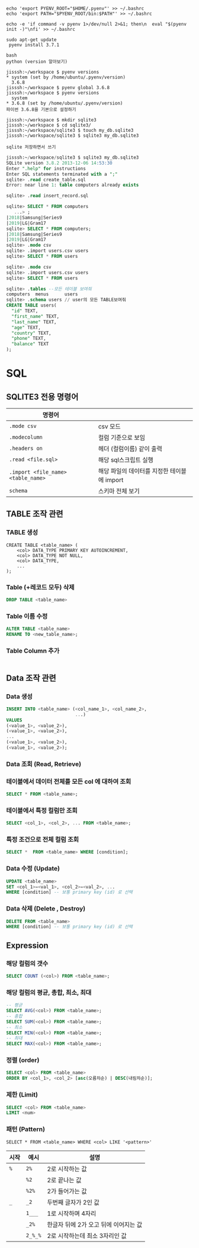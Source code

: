 ```
echo 'export PYENV_ROOT="$HOME/.pyenv"' >> ~/.bashrc
echo 'export PATH="$PYENV_ROOT/bin:$PATH"' >> ~/.bashrc

echo -e 'if command -v pyenv 1>/dev/null 2>&1; then\n  eval "$(pyenv init -)"\nfi' >> ~/.bashrc

sudo apt-get update
 pyenv install 3.7.1
```

```
bash
python (version 알아보기)
```

```
jisssh:~/workspace $ pyenv versions
* system (set by /home/ubuntu/.pyenv/version)
  3.6.8
jisssh:~/workspace $ pyenv global 3.6.8
jisssh:~/workspace $ pyenv versions
  system
* 3.6.8 (set by /home/ubuntu/.pyenv/version)
파이썬 3.6.8을 기본으로 설정하기
```

```
jisssh:~/workspace $ mkdir sqlite3
jisssh:~/workspace $ cd sqlite3/
jisssh:~/workspace/sqlite3 $ touch my_db.sqlite3
jisssh:~/workspace/sqlite3 $ sqlite3 my_db.sqlite3 

sqlite 저장하면서 쓰기
```

```sql
jisssh:~/workspace/sqlite3 $ sqlite3 my_db.sqlite3 
SQLite version 3.8.2 2013-12-06 14:53:30
Enter ".help" for instructions
Enter SQL statements terminated with a ";"
sqlite> .read create_table.sql 
Error: near line 1: table computers already exists

sqlite> .read insert_record.sql 

sqlite> SELECT * FROM computers
   ...> ;
|2018|Samsung|Series9
|2019|LG|Gram17
sqlite> SELECT * FROM computers;
|2018|Samsung|Series9
|2019|LG|Gram17
sqlite> .mode csv
sqlite> .import users.csv users
sqlite> SELECT * FROM users
```

```sql
sqlite> .mode csv
sqlite> .import users.csv users
sqlite> SELECT * FROM users
```

```sql
sqlite> .tables --모든 테이블 보여줘
computers  menus      users    
sqlite> .schema users // user의 모든 TABLE보여줘
CREATE TABLE users(
  "id" TEXT,
  "first_name" TEXT,
  "last_name" TEXT,
  "age" TEXT,
  "country" TEXT,
  "phone" TEXT,
  "balance" TEXT
);
```

# SQL

## SQLITE3 전용 명령어

| 명령어                             |                                             |
| ---------------------------------- | ------------------------------------------- |
| `.mode csv`                        | csv 모드                                    |
| `.modecolumn`                      | 컬럼 기준으로 보임                          |
| `.headers on`                      | 헤더 (컬럼이름) 같이 출력                   |
| `.read <file.sql>`                 | 해당 sql스크립트 실행                       |
| `.import <file_name> <table_name>` | 해당 파일의 데이터를 지정한 테이블에 import |
| `schema`                           | 스키마 전체 보기                            |



## TABLE 조작 관련

### TABLE 생성

```mssql
CREATE TABLE <table_name> (
	<col> DATA_TYPE PRIMARY KEY AUTOINCREMENT,
    <col> DATA_TYPE NOT NULL,
    <col> DATA_TYPE,
    ...
);
```

### Table (+레코드 모두) 삭제

```sql
DROP TABLE <table_name>
```

### Table 이름 수정

```sql
ALTER TABLE <table_name>
RENAME TO <new_table_name>;
```

### Table Column 추가

```sql

```

## Data 조작 관련

### Data 생성

```sql
INSERT INTO <table_name> (<col_name_1>, <col_name_2>, 
                          ...)
VALUES
(<value_1>, <value_2>),
(<value_1>, <value_2>),
...
(<value_1>, <value_2>),
(<value_1>, <value_2>);
```

### Data 조회 (Read, Retrieve)

### 테이블에서 데이터 전체를 모든 col 에 대하여 조회

```sql
SELECT * FROM <table_name>;
```

### 테이블에서 특정 컬럼만 조회

```sql
SELECT <col_1>, <col_2>, ... FROM <table_name>;
```

### 특정 조건으로 전체 컬럼 조회

```sql
SELECT *  FROM <table_name> WHERE [condition];
```

### Data 수정 (Update)

```sql
UPDATE <table_name>
SET <col_1>=<val_1>, <col_2>=<val_2>, ...
WHERE [condition] -- 보통 primary key (id) 로 선택
```

### Data 삭제 (Delete , Destroy)

```sql
DELETE FROM <table_name>
WHERE [condition] -- 보통 primary key (id) 로 선택
```

## Expression

### 해당 컬럼의 갯수

```sql
SELECT COUNT (<col>) FROM <table_name>;
```

### 해당 컬럼의 평균, 총합, 최소, 최대 

```sql
-- 평균
SELECT AVG(<col>) FROM <table_name>;
-- 총합
SELECT SUM(<col>) FROM <table_name>;
-- 최소
SELECT MIN(<col>) FROM <table_name>;
-- 최대
SELECT MAX(<col>) FROM <table_name>;
```

### 정렬 (order)

```sql
SELECT <col> FROM <table_name>
ORDER BY <col_1>, <col_2> [asc(오름차순) | DESC(내림차순)];
```

### 제한 (Limit)

```sql
SELECT <col> FROM <table_name>
LIMIT <num>
```

### 패턴 (Pattern)

```
SELECT * FROM <table_name> WHERE <col> LIKE '<pattern>'
```

| 시작 | 예시    | 설명                                  |
| ---- | ------- | ------------------------------------- |
| `%`  | `2%`    | 2로 시작하는 값                       |
|      | `%2`    | 2로 끝나는 값                         |
|      | `%2%`   | 2가 들어가는 값                       |
| `_`  | `_2`    | 두번째 글자가 2인 값                  |
|      | `1___`  | 1로 시작하며 4자리                    |
|      | `_2%`   | 한글자 뒤에 2가 오고 뒤에 이어지는 값 |
|      | `2_%_%` | 2로 시작하는데 최소 3자리인 값        |





















